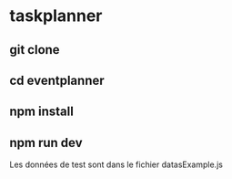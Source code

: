 # taskplanner

## git clone

## cd eventplanner

## npm install

## npm run dev

Les données de test sont dans le fichier datasExample.js
